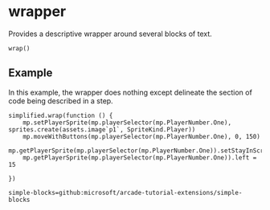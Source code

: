 # wrapper

Provides a descriptive wrapper around several blocks of text.

```sig
wrap()

```

## Example

In this example, the wrapper does nothing except delineate the section of code being described in a step.

```blocks
simplified.wrap(function () {
    mp.setPlayerSprite(mp.playerSelector(mp.PlayerNumber.One), sprites.create(assets.image`p1`, SpriteKind.Player))
    mp.moveWithButtons(mp.playerSelector(mp.PlayerNumber.One), 0, 150)
    mp.getPlayerSprite(mp.playerSelector(mp.PlayerNumber.One)).setStayInScreen(true)
    mp.getPlayerSprite(mp.playerSelector(mp.PlayerNumber.One)).left = 15

})
```

```package
simple-blocks=github:microsoft/arcade-tutorial-extensions/simple-blocks
```
